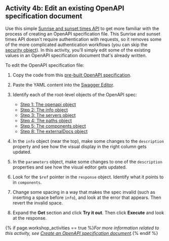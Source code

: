 ## <i class="fa fa-user-circle"></i> Activity 4b: Edit an existing OpenAPI specification document

Use this simple [Sunrise and sunset times API](https://sunrise-sunset.org/api) to get more familiar with the process of creating an OpenAPI specification file. This Sunrise and sunset times API doesn't require authentication with requests, so it removes some of the more complicated authentication workflows (you can skip the [security object](pubapis_openapi_step6_security_object.html)). In this activity, you'll simply edit some of the existing values in an OpenAPI specification document that's already written.

To edit the OpenAPI specification file:

1.  Copy the code from this [pre-built OpenAPI specification](https://idratherbewriting.com/learnapidoc/assets/files/swagger-sunrise-sunset/openapi_sunrise_sunset.yml).
2.  Paste the YAML content into the [Swagger Editor](https://editor.swagger.io/).
3.  Identify each of the root-level objects of the OpenAPI spec:
    * [Step 1: The openapi object](pubapis_openapi_step1_openapi_object.html)
    * [Step 2: The info object](pubapis_openapi_step2_info_object.html)
    * [Step 3: The servers object](pubapis_openapi_step3_servers_object.html)
    * [Step 4: The paths object](pubapis_openapi_step4_paths_object.html)
    * [Step 5: The components object](pubapis_openapi_step5_components_object.html)
    * [Step 8: The externalDocs object](pubapis_openapi_step8_externaldocs_object.html)

4.  In the `info` object (near the top), make some changes to the `description` property and see how the visual display in the right column gets updated.
5.  In the `parameters` object, make some changes to one of the `description` properties and see how the visual editor gets updated.
6.  Look for the `$ref` pointer in the `response` object. Identify what it points to in `components`.
7.  Change some spacing in a way that makes the spec invalid (such as inserting a space before `info`), and look at the error that appears. Then revert the invalid space.
8.  Expand the **Get** section and click **Try it out**. Then click **Execute** and look at the response.

{% if page.workshop_activities == true %}*For more information related to this activity, see [Create an OpenAPI specification document](pubapis_openapi_activity.html).*{% endif %}
